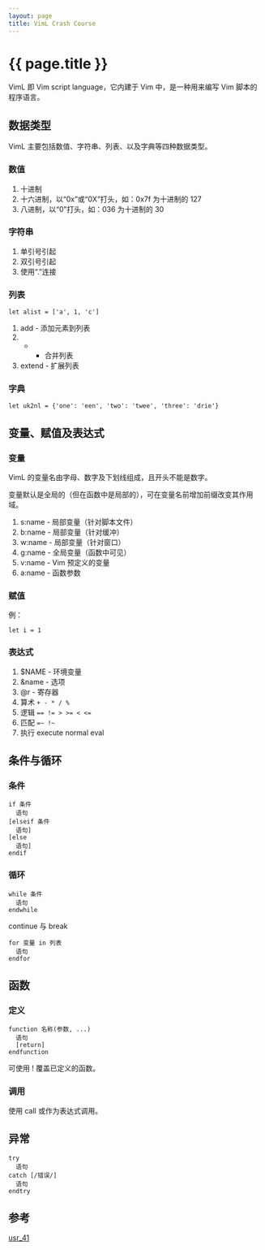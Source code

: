 ```yaml
---
layout: page
title: VimL Crash Course
---
```


{{ page.title }}
================

VimL 即 Vim script language，它内建于 Vim 中，是一种用来编写 Vim
脚本的程序语言。

数据类型
--------

VimL 主要包括数值、字符串、列表、以及字典等四种数据类型。

### 数值 ###

1. 十进制
2. 十六进制，以“0x”或“0X”打头，如：0x7f 为十进制的 127
3. 八进制，以“0”打头，如：036 为十进制的 30

### 字符串 ###

1. 单引号引起
2. 双引号引起
3. 使用“.”连接

### 列表 ###

    let alist = ['a', 1, 'c']

1. add - 添加元素到列表
2. + - 合并列表
3. extend - 扩展列表

### 字典 ###

    let uk2nl = {'one': 'een', 'two': 'twee', 'three': 'drie'}

变量、赋值及表达式
------------------

### 变量 ###

VimL 的变量名由字母、数字及下划线组成，且开头不能是数字。

变量默认是全局的（但在函数中是局部的），可在变量名前增加前缀改变其作用域。

1. s:name - 局部变量（针对脚本文件）
2. b:name - 局部变量（针对缓冲）
3. w:name - 局部变量（针对窗口）
4. g:name - 全局变量（函数中可见）
5. v:name - Vim 预定义的变量
6. a:name - 函数参数

### 赋值 ###

例：

    let i = 1

### 表达式 ###

1. $NAME - 环境变量
2. &name - 选项
3. @r - 寄存器
4. 算术 `+ - * / %`
5. 逻辑 `== != > >= < <=`
6. 匹配 `=~ !~`
7. 执行 execute normal eval

条件与循环
----------

### 条件 ###

    if 条件
      语句
    [elseif 条件
      语句]
    [else
      语句]
    endif

### 循环 ###

    while 条件
      语句
    endwhile

continue 与 break

    for 变量 in 列表
      语句
    endfor

函数
----

### 定义 ###

    function 名称(参数, ...)
      语句
      [return]
    endfunction

可使用 ! 覆盖已定义的函数。

### 调用 ###

使用 call 或作为表达式调用。

异常
----

    try
      语句
    catch [/错误/]
      语句
    endtry

参考
----

[usr_41](http://vimdoc.sourceforge.net/htmldoc/usr_41.html)
